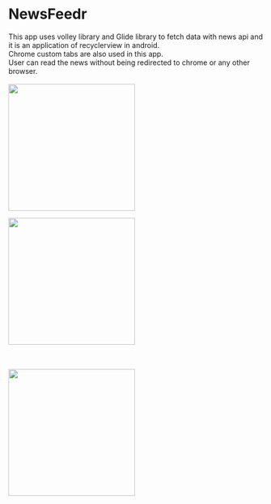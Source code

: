 # NewsFeedr

This app uses volley library and Glide library to fetch data with news api and it is an application of recyclerview in android.<br>
Chrome custom tabs are also used in this app.<br>
User can read the news without being redirected to chrome or any other browser.<br><br>
<img src="https://github.com/YadavYashvant/NewsFeedr/assets/113130559/7dcea16f-f22a-4f82-8f0c-5f02c7c3be96" width ="250" padding-right ="100">       
<p align ="center-top">
  <img src="https://github.com/YadavYashvant/NewsFeedr/assets/113130559/5580e4b6-10bf-4bcc-a020-5c684baa85a7" width ="250">
</p>
<br><br>


<img src="https://github.com/YadavYashvant/NewsFeedr/assets/113130559/e80498ea-6d4d-4b72-8dc0-f99d1cc85ff0" width ="250">
